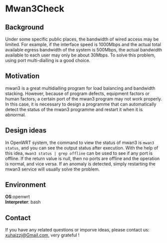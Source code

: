 # Mwan3Check
## Background
Under some specific public places, the bandwidth of wired access may be limited. For example, if the interface speed is 1000Mbps and the actual total available egress bandwidth of the system is 500Mbps, the actual bandwidth available to each user may only be about 30Mbps. To solve this problem, using port multi-dialling is a good choice.
## Motivation
mwan3 is a great multidialling program for load balancing and bandwidth stacking. However, because of program defects, equipment factors or human factors, a certain port of the mwan3 program may not work properly. In this case, it is necessary to design a programme that can automatically detect the status of the mwan3 programme and restart it when it is abnormal.
## Design ideas
In OpenWRT system, the command to view the status of mwan3 is `mwan3 status`, and you can see the output status after execution. With the help of this idea, `mwan3 status | grep offline` can be used to see if any port is offline. If the return value is null, then no ports are offline and the operation is normal, and vice versa. If an anomaly is detected, simply restarting the mwan3 service will usually solve the problem.
## Environment
**OS**:openwrt \
**Interpreter**: bash
## Contact
If you have any related questions or imporve ideas, please contact us: xuhaizzj@Gmail.com, very grateful !
